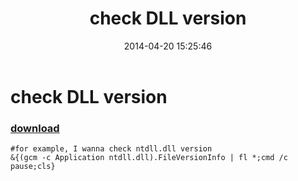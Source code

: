 ﻿---
pid:            5096
parent:         0
children:       
poster:         greg zakharov
title:          check DLL version
date:           2014-04-20 15:25:46
description:    
format:         posh
---

# check DLL version

### [download](5096.ps1)  



```posh
#for example, I wanna check ntdll.dll version
&{(gcm -c Application ntdll.dll).FileVersionInfo | fl *;cmd /c pause;cls}
```
